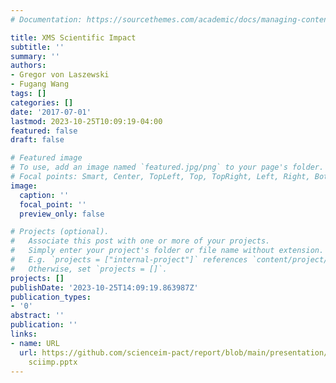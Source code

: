 ```yaml
---
# Documentation: https://sourcethemes.com/academic/docs/managing-content/

title: XMS Scientific Impact
subtitle: ''
summary: ''
authors:
- Gregor von Laszewski
- Fugang Wang
tags: []
categories: []
date: '2017-07-01'
lastmod: 2023-10-25T10:09:19-04:00
featured: false
draft: false

# Featured image
# To use, add an image named `featured.jpg/png` to your page's folder.
# Focal points: Smart, Center, TopLeft, Top, TopRight, Left, Right, BottomLeft, Bottom, BottomRight.
image:
  caption: ''
  focal_point: ''
  preview_only: false

# Projects (optional).
#   Associate this post with one or more of your projects.
#   Simply enter your project's folder or file name without extension.
#   E.g. `projects = ["internal-project"]` references `content/project/deep-learning/index.md`.
#   Otherwise, set `projects = []`.
projects: []
publishDate: '2023-10-25T14:09:19.863987Z'
publication_types:
- '0'
abstract: ''
publication: ''
links:
- name: URL
  url: https://github.com/scienceim-pact/report/blob/main/presentation/PEARC17 XMS
    sciimp.pptx
---
```

